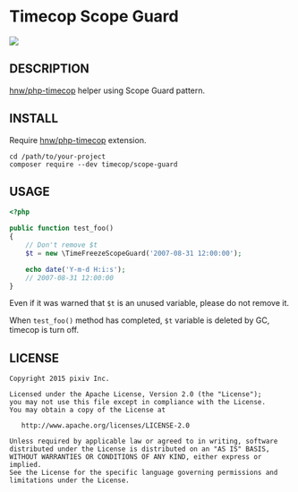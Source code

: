 Timecop Scope Guard
===================

[![](https://img.shields.io/packagist/v/timecop/scope-guard.svg)](https://packagist.org/packages/timecop/scope-guard)

## DESCRIPTION

[hnw/php-timecop](https://github.com/hnw/php-timecop) helper using Scope Guard pattern.

## INSTALL

Require [hnw/php-timecop](https://github.com/hnw/php-timecop) extension.

```
cd /path/to/your-project
composer require --dev timecop/scope-guard
```

## USAGE

```php
<?php

public function test_foo()
{
    // Don't remove $t
    $t = new \TimeFreezeScopeGuard('2007-08-31 12:00:00');

    echo date('Y-m-d H:i:s');
    // 2007-08-31 12:00:00
}
```

Even if it was warned that `$t` is an unused variable, please do not remove it.

When `test_foo()` method has completed, `$t` variable is deleted by GC, timecop is turn off.

## LICENSE

```
Copyright 2015 pixiv Inc.

Licensed under the Apache License, Version 2.0 (the "License");
you may not use this file except in compliance with the License.
You may obtain a copy of the License at

   http://www.apache.org/licenses/LICENSE-2.0

Unless required by applicable law or agreed to in writing, software
distributed under the License is distributed on an "AS IS" BASIS,
WITHOUT WARRANTIES OR CONDITIONS OF ANY KIND, either express or implied.
See the License for the specific language governing permissions and
limitations under the License.
```
